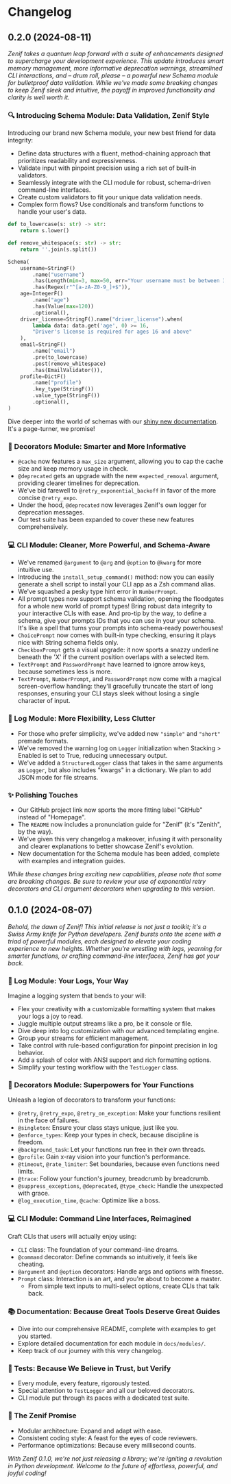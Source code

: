 # Changelog

## 0.2.0 (2024-08-11)

*Zenif takes a quantum leap forward with a suite of enhancements designed to supercharge your development experience. This update introduces smart memory management, more informative deprecation warnings, streamlined CLI interactions, and – drum roll, please – a powerful new Schema module for bulletproof data validation. While we've made some breaking changes to keep Zenif sleek and intuitive, the payoff in improved functionality and clarity is well worth it.*

### 🔍 Introducing Schema Module: Data Validation, Zenif Style

Introducing our brand new Schema module, your new best friend for data integrity:

- Define data structures with a fluent, method-chaining approach that prioritizes readability and expressiveness.
- Validate input with pinpoint precision using a rich set of built-in validators.
- Seamlessly integrate with the CLI module for robust, schema-driven command-line interfaces.
- Create custom validators to fit your unique data validation needs.
- Complex form flows? Use conditionals and transform functions to handle your user's data.

```python
def to_lowercase(s: str) -> str:
    return s.lower()

def remove_whitespace(s: str) -> str:
    return ''.join(s.split())

Schema(
    username=StringF()
        .name("username")
        .has(Length(min=3, max=50, err="Your username must be between 3 and 50 characters."))
        .has(Regex(r"^[a-zA-Z0-9_]+$")),
    age=IntegerF()
        .name("age")
        .has(Value(max=120))
        .optional(),
    driver_license=StringF().name("driver_license").when(
        lambda data: data.get('age', 0) >= 16,
        "Driver's license is required for ages 16 and above"
    ),
    email=StringF()
        .name("email")
        .pre(to_lowercase)
        .post(remove_whitespace)
        .has(EmailValidator()),
    profile=DictF()
        .name("profile")
        .key_type(StringF())
        .value_type(StringF())
        .optional(),
)
```

Dive deeper into the world of schemas with our [shiny new documentation](/docs/modules/schema.md). It's a page-turner, we promise!

### 🎀 Decorators Module: Smarter and More Informative

- `@cache` now features a `max_size` argument, allowing you to cap the cache size and keep memory usage in check.
- `@deprecated` gets an upgrade with the new `expected_removal` argument, providing clearer timelines for deprecation.
- We've bid farewell to `@retry_exponential_backoff` in favor of the more concise `@retry_expo`.
- Under the hood, `@deprecated` now leverages Zenif's own logger for deprecation messages.
- Our test suite has been expanded to cover these new features comprehensively.

### 💻 CLI Module: Cleaner, More Powerful, and Schema-Aware

- We've renamed `@argument` to `@arg` and `@option` to `@kwarg` for more intuitive use.
- Introducing the `install_setup_command()` method: now you can easily generate a shell script to install your CLI app as a Zsh command alias.
- We've squashed a pesky type hint error in `NumberPrompt`.
- All prompt types now support schema validation, opening the floodgates for a whole new world of prompt types! Bring robust data integrity to your interactive CLIs with ease. And pro-tip by the way, to define a schema, give your prompts IDs that you can use in your your schema. It's like a spell that turns your prompts into schema-ready powerhouses!
- `ChoicePrompt` now comes with built-in type checking, ensuring it plays nice with String schema fields only.
- `CheckboxPrompt` gets a visual upgrade: it now sports a snazzy underline beneath the 'X' if the current position overlaps with a selected item.
- `TextPrompt` and `PasswordPrompt` have learned to ignore arrow keys, because sometimes less is more.
- `TextPrompt`, `NumberPrompt`, and `PasswordPrompt` now come with a magical screen-overflow handling: they'll gracefully truncate the start of long responses, ensuring your CLI stays sleek without losing a single character of input.

### 📝 Log Module: More Flexibility, Less Clutter

- For those who prefer simplicity, we've added new `"simple"` and `"short"` premade formats.
- We've removed the warning log on `Logger` initialization when Stacking > Enabled is set to True, reducing unnecessary output.
- We've added a `StructuredLogger` class that takes in the same arguments as `Logger`, but also includes "kwargs" in a dictionary. We plan to add JSON mode for file streams.

### ✨ Polishing Touches

- Our GitHub project link now sports the more fitting label "GitHub" instead of "Homepage".
- The `README` now includes a pronunciation guide for "Zenif" (it's "Zenith", by the way).
- We've given this very changelog a makeover, infusing it with personality and clearer explanations to better showcase Zenif's evolution.
- New documentation for the Schema module has been added, complete with examples and integration guides.

*While these changes bring exciting new capabilities, please note that some are breaking changes. Be sure to review your use of exponential retry decorators and CLI argument decorators when upgrading to this version.*

## 0.1.0 (2024-08-07)

*Behold, the dawn of Zenif! This initial release is not just a toolkit; it's a Swiss Army knife for Python developers. Zenif bursts onto the scene with a triad of powerful modules, each designed to elevate your coding experience to new heights. Whether you're wrestling with logs, yearning for smarter functions, or crafting command-line interfaces, Zenif has got your back.*

### 📝 Log Module: Your Logs, Your Way

Imagine a logging system that bends to your will:

- Flex your creativity with a customizable formatting system that makes your logs a joy to read.
- Juggle multiple output streams like a pro, be it console or file.
- Dive deep into log customization with our advanced templating engine.
- Group your streams for efficient management.
- Take control with rule-based configuration for pinpoint precision in log behavior.
- Add a splash of color with ANSI support and rich formatting options.
- Simplify your testing workflow with the `TestLogger` class.

### 🎀 Decorators Module: Superpowers for Your Functions

Unleash a legion of decorators to transform your functions:

- `@retry`, `@retry_expo`, `@retry_on_exception`: Make your functions resilient in the face of failures.
- `@singleton`: Ensure your class stays unique, just like you.
- `@enforce_types`: Keep your types in check, because discipline is freedom.
- `@background_task`: Let your functions run free in their own threads.
- `@profile`: Gain x-ray vision into your function's performance.
- `@timeout`, `@rate_limiter`: Set boundaries, because even functions need limits.
- `@trace`: Follow your function's journey, breadcrumb by breadcrumb.
- `@suppress_exceptions`, `@deprecated`, `@type_check`: Handle the unexpected with grace.
- `@log_execution_time`, `@cache`: Optimize like a boss.

### 💻 CLI Module: Command Line Interfaces, Reimagined

Craft CLIs that users will actually enjoy using:

- `CLI` class: The foundation of your command-line dreams.
- `@command` decorator: Define commands so intuitively, it feels like cheating.
- `@argument` and `@option` decorators: Handle args and options with finesse.
- `Prompt` class: Interaction is an art, and you're about to become a master.
  - From simple text inputs to multi-select options, create CLIs that talk back.

### 📚 Documentation: Because Great Tools Deserve Great Guides

- Dive into our comprehensive README, complete with examples to get you started.
- Explore detailed documentation for each module in `docs/modules/`.
- Keep track of our journey with this very changelog.

### 🧪 Tests: Because We Believe in Trust, but Verify

- Every module, every feature, rigorously tested.
- Special attention to `TestLogger` and all our beloved decorators.
- CLI module put through its paces with a dedicated test suite.

### 🔧 The Zenif Promise

- Modular architecture: Expand and adapt with ease.
- Consistent coding style: A feast for the eyes of code reviewers.
- Performance optimizations: Because every millisecond counts.

*With Zenif 0.1.0, we're not just releasing a library; we're igniting a revolution in Python development. Welcome to the future of effortless, powerful, and joyful coding!*
